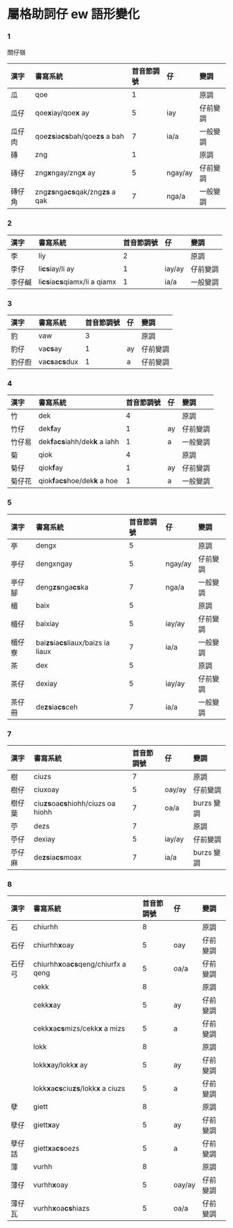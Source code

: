 # 屬格助詞仔 ew 語形變化

### 1

關仔嶺

| 漢字 | 書寫系統 | 首音節調號 | 仔 | 變調 |
| :--- | :--- | :--- | :--- | :--- |
| 瓜 | qoe | 1 | | 原調 |
| 瓜仔 | qoe**x**iay/qoe**x** ay | 5 | iay | 仔前變調 |
| 瓜仔肉 | qoe**zs**ia**cs**bah/qoe**zs** a bah | 7 | ia/a | 一般變調 |
| 磚 | zng | 1 | | 原調 |
| 磚仔 | zng**x**ngay/zng**x** ay | 5 | ngay/ay | 仔前變調 |
| 磚仔角 | zng**zs**nga**cs**qak/zng**zs** a qak | 7 | nga/a | 一般變調 |

### 2

| 漢字 | 書寫系統 | 首音節調號 | 仔 | 變調 |
| :--- | :--- | :--- | :--- | :--- |
| 李 | liy | 2 | | 原調 |
| 李仔 | li**cs**iay/li ay | 1 | iay/ay | 仔前變調 |
| 李仔鹹 | li**cs**ia**cs**qiamx/li a qiamx | 1 | ia/a | 一般變調 |

### 3

| 漢字 | 書寫系統 | 首音節調號 | 仔 | 變調 |
| :--- | :--- | :--- | :--- | :--- |
| 豹 | vaw | 3 | | 原調 |
| 豹仔 | va**cs**ay | 1 | ay | 仔前變調 |
| 豹仔廚 | va**cs**a**cs**dux | 1 | a | 仔前變調 |

### 4

| 漢字 | 書寫系統 | 首音節調號 | 仔 | 變調 |
| :--- | :--- | :--- | :--- | :--- |
| 竹 | dek | 4 | | 原調 |
| 竹仔 | dek**f**ay | 1 | ay | 仔前變調 |
| 竹仔易 | dek**f**a**cs**iahh/dek**k** a iahh | 1 | a | 一般變調 |
| 菊 | qiok | 4 | | 原調 |
| 菊仔 | qiok**f**ay | 1 | ay | 仔前變調 |
| 菊仔花 | qiok**f**a**cs**hoe/dek**k** a hoe | 1 | a | 一般變調 |

### 5

| 漢字 | 書寫系統 | 首音節調號 | 仔 | 變調 |
| :--- | :--- | :--- | :--- | :--- |
| 亭 | dengx | 5 | | 原調 |
| 亭仔 | dengxngay | 5 | ngay/ay | 仔前變調 |
| 亭仔腳 | deng**zs**nga**cs**ka | 7 | nga/a | 一般變調 |
| 楣 | baix | 5 | | 原調 |
| 楣仔 | baixiay | 5 | iay/ay | 仔前變調 |
| 楣仔寮 | bai**zs**ia**cs**liaux/baizs ia liaux | 7 | ia/a | 一般變調 |
| 茶 | dex | 5 | | 原調 |
| 茶仔 | dexiay | 5 | iay/ay | 仔前變調 |
| 茶仔冊 | de**zs**ia**cs**ceh | 7 | ia/a | 一般變調 |

### 7

| 漢字 | 書寫系統 | 首音節調號 | 仔 | 變調 |
| :--- | :--- | :--- | :--- | :--- |
| 樹 | ciuzs | 7 || 原調 |
| 樹仔 | ciuxoay | 5 | oay/ay | 仔前變調 |
| 樹仔葉 | ciu**zs**oa**cs**hiohh/ciuzs oa hiohh | 7 | oa/a | burzs 變調 |
| 苧 | dezs | 7 || 原調 |
| 苧仔 | dexiay | 5 | iay/ay | 仔前變調 |
| 苧仔麻 | de**zs**ia**cs**moax | 7 | ia/a | burzs 變調 |

### 8

| 漢字 | 書寫系統 | 首音節調號 | 仔 | 變調 |
| :--- | :--- | :--- | :--- | :--- |
| 石 | chiurhh | 8 | | 原調 |
| 石仔 | chiurhh**x**oay | 5 | oay | 仔前變調 |
| 石仔弓 | chiurhh**x**oa**cs**qeng/chiurfx a qeng | 5 | oa/a | 仔前變調 |
| | cekk | 8 | | 原調 |
| | cekk**x**ay | 5 | ay | 仔前變調 |
| | cekk**x**a**cs**mizs/cekk**x** a mizs | 5 | a | 仔前變調 |
| | lokk | 8 | | 原調 |
| | lokk**x**ay/lokk**x** ay | 5 | ay | 仔前變調 |
| | lokk**x**a**cs**ciu**zs**/lokk**x** a ciuzs | 5 | a | 仔前變調 |
| 孽 | giett | 8 || 原調 |
| 孽仔 | giett**x**ay | 5 | ay | 仔前變調 |
| 孽仔話 | giett**x**a**cs**oezs | 5 | a | 仔前變調 |
| 薄 | vurhh | 8 || 原調 |
| 薄仔 | vurhh**x**oay | 5 | oay/ay | 仔前變調 |
| 薄仔瓦 | vurhh**x**oa**cs**hiazs | 5 | oa/a | 仔前變調 |
